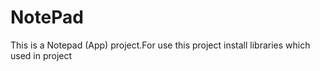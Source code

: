 # NotePad
This is a Notepad (App) project.For use this project install libraries which used in project
